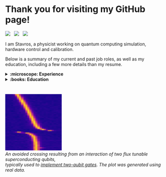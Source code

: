 # Thank you for visiting my GitHub page!

[<img src="https://upload.wikimedia.org/wikipedia/commons/thumb/8/81/LinkedIn_icon.svg/2048px-LinkedIn_icon.svg.png" width="30">](https://www.linkedin.com/in/stavrosefthymiou/) &nbsp;
[<img src="https://upload.wikimedia.org/wikipedia/commons/thumb/c/c7/Google_Scholar_logo.svg/768px-Google_Scholar_logo.svg.png" width="30">](https://scholar.google.com/citations?hl=en&user=l2aWJgQAAAAJ) &nbsp;
[<img src="https://cdn4.iconfinder.com/data/icons/social-media-logos-6/512/112-gmail_email_mail-512.png" width="30">](mailto:stavrosefthm@gmail.com)

I am Stavros, a physicist working on quantum computing simulation, hardware control and calibration.

Below is a summary of my current and past job roles, as well as my education, including a few more details than my resume.

<details>
  <summary><b>:microscope: Experience</b></summary>

  ## Experience

  ### :office: (Feb. 2020 - today) Researcher (Software Developer) at [TII](https://www.tii.ae/), Abu Dhabi&nbsp; <img src="https://upload.wikimedia.org/wikipedia/commons/thumb/c/cb/Flag_of_the_United_Arab_Emirates.svg/180px-Flag_of_the_United_Arab_Emirates.svg.png" width="30">

  <a href="https://www.tii.ae/"> <img src="https://github.com/stavros11/stavros11/blob/main/assets/tii.png" height="80" alt="TII" /></a>&nbsp;&nbsp;
  <a href="https://www.tii.ae/quantum"> <img src="https://github.com/stavros11/stavros11/blob/main/assets/qrc.png" height="80" alt="QRC" /></a>

  I am one of the core developers of the open source quantum computing Python framework [Qibo](https://github.com/qiboteam/qibo).
  
  We started developing a high-performance state vector quantum circuit simulation for different classical hardware platforms (multi-threading CPU, GPU, multi-GPU) using [TensoFlow custom operators](https://github.com/qiboteam/qibotf).
  Performance benchmarks and an overview of the library's features were published in the [Quantum Science and Technology journal](https://iopscience.iop.org/article/10.1088/2058-9565/ac39f5).
  Later we re-implemented similar operators using the [just-in-time compilation](https://github.com/qiboteam/qibojit) features of [numba](https://numba.pydata.org/) and [cupy](https://cupy.dev/).
  Benchmarks of this new approach were published in the [Quantum journal](https://quantum-journal.org/papers/q-2022-09-22-814/).

  Later, we started developing [Qibolab](https://github.com/qiboteam/qibolab) a backend for deploying circuits on self-hosted quantum hardware (mainly superconducting quantum chips) and 
  [Qibocal](https://github.com/qiboteam/qibocal) a tool for easy deployment and reporting of calibration and characterization experiments.
  This suite was used to compare various commercial electronics and FPGA boards used for qubit control, leading to another publication in [Quantum](https://quantum-journal.org/papers/q-2024-02-12-1247/).

  ### :office: (March 2019 - June 2019) Quantum Resident at [(Alphabet) X](https://x.company/), Mountain View, CA&nbsp; <img src="https://upload.wikimedia.org/wikipedia/en/thumb/a/a4/Flag_of_the_United_States.svg/180px-Flag_of_the_United_States.svg.png" width="30">

  <a href="https://www.sandboxaq.com/"> <img src="https://github.com/stavros11/stavros11/blob/main/assets/sandboxaq.png" height="80" alt="SandboxAQ" /></a>

  I was the first Quantum Resident in a team focusing on various challenges related to quantum technologies. The team later graduated to [SandboxAQ](https://www.sandboxaq.com/).
  
  I contributed to the open source software [google/TensorNetwork](https://github.com/google/TensorNetwork) and performed simulations of quantum kernel methods for the classification of cosmology datasets, 
  a method that was later deployed on Google's Sycamore quantum computer and published in [npj Quantum Information journal](https://www.nature.com/articles/s41534-021-00498-9).

</details>

<details>
  <summary><b>:books: Education</b></summary>

  ## Education

  ### :school: (Aug. 2017 - June 2018) MSc in Physics, [Perimeter Institute](https://perimeterinstitute.ca/), Waterloo, ON&nbsp; <img src="https://upload.wikimedia.org/wikipedia/commons/thumb/d/d9/Flag_of_Canada_%28Pantone%29.svg/180px-Flag_of_Canada_%28Pantone%29.svg.png" width="30">

  <a href="https://perimeterinstitute.ca/"> <img src="https://github.com/stavros11/stavros11/blob/main/assets/pi.png" height="50" alt="PI" /></a>&nbsp; &nbsp;
  <a href="https://perimeterinstitute.ca/psi-masters-program"> <img src="https://github.com/stavros11/stavros11/blob/main/assets/psi.png" height="80" alt="PSI" /></a>&nbsp; &nbsp;
  <a href="https://uwaterloo.ca/"> <img src="https://github.com/stavros11/stavros11/blob/main/assets/uw.png" height="80" alt="UW" /></a>

  I was one of the 30 students to attend [Perimeter Scholars International](https://perimeterinstitute.ca/psi-masters-program), a fully funded bootcamp in theoretical physics hosted at [Perimeter Institute](https://perimeterinstitute.ca/), leading to a MSc in Physics awarded by the nearby [University of Waterloo](https://uwaterloo.ca/).

  For my final project, I worked on the super-resolution of classical Ising configurations using convolutional neural networks (CNNs). CNNs were trained to increase the size of classical spin configurations sampled using Markov chain Monte Carlo and the method was used to extract critical exponents in good agreement with theory. The work was published in [Phys. Rev. B](https://journals.aps.org/prb/abstract/10.1103/PhysRevB.99.075113).

  ### :school: (Sep. 2013 - June 2017) BSc in Physics, [University of Athens](https://en.uoa.gr/), Athens&nbsp; <img src="https://upload.wikimedia.org/wikipedia/commons/thumb/5/5c/Flag_of_Greece.svg/150px-Flag_of_Greece.svg.png" width="30">

  <a href="https://en.uoa.gr/"> <img src="https://github.com/stavros11/stavros11/blob/main/assets/uoa.png" height="70" alt="UoA" /></a>

  I graduated second in my class with average grade 9.68 (out of 10).
  
</details>

#

<a href="https://arxiv.org/abs/0903.2030"><img src="https://github.com/stavros11/stavros11/blob/main/assets/crossing.png" height="180" /></a>
<br>
*An avoided crossing resulting from an interaction of two flux tunable superconducting qubits, <br> typically used to [implement two-qubit gates](https://arxiv.org/abs/0903.2030).
The plot was generated using real data.*
